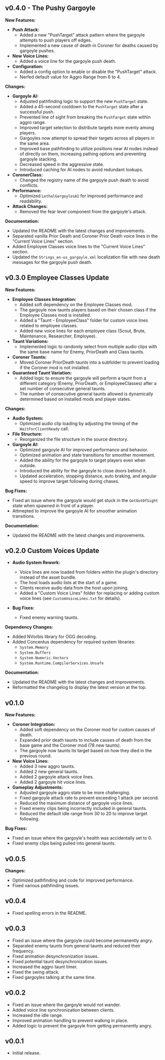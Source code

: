 ## v0.4.0 - The Pushy Gargoyle

**New Features:**

- **Push Attack:**
    - Added a new "PushTarget" attack pattern where the gargoyle attempts to push players off edges.
    - Implemented a new cause of death in Coroner for deaths caused by gargoyle pushes.
- **New Voice Lines:**
    - Added a voice line for the gargoyle push death.
- **Configuration:**
    - Added a config option to enable or disable the "PushTarget" attack.
    - Nerfed default value for Aggro Range from 6 to 4.

**Changes:**

- **Gargoyle AI:**
    - Adjusted pathfinding logic to support the new `PushTarget` state.
    - Added a 45-second cooldown to the `PushTarget` state after a successful push.
    - Prevented line of sight from breaking the `PushTarget` state within aggro range.
    - Improved target selection to distribute targets more evenly among players.
    - Gargoyles now attempt to spread their targets across all players in the same area.
    - Improved base pathfinding to utilize positions near AI nodes instead of directly on them, increasing pathing options and preventing gargoyle stacking.
    - Decreased speed in the aggressive state.
    - Introduced caching for AI nodes to avoid redundant lookups.
- **CoronerClass:**
    - Changed the registry name of the gargoyle push death to avoid conflicts.
- **Performance:**
    - Optimized `LethalGargoylesAI` for improved performance and readability.
- **Attack Changes:**
    - Removed the fear level component from the gargoyle's attack.

**Documentation:**

- Updated the README with the latest changes and improvements.
- Separated vanilla Prior Death and Coroner Prior Death voice lines in the "Current Voice Lines" section.
- Added Employee Classes voice lines to the "Current Voice Lines" section.
- Updated the `Strings_en-us_gargoyle.xml` localization file with new death messages for the gargoyle push death.

## v0.3.0 Employee Classes Update

**New Features:**

- **Employee Classes Integration:**
    - Added soft dependency on the Employee Classes mod.
    - The gargoyle now taunts players based on their chosen class if the Employee Classes mod is installed.
    - Added a "Taunt - EmployeeClass" folder for custom voice lines related to employee classes.
    - Added new voice lines for each employee class (Scout, Brute, Maintenance, Researcher, Employee).
- **Taunt Variations:**
    - Implemented logic to randomly select from multiple audio clips with the same base name for Enemy, PriorDeath and Class taunts.
- **Coroner Taunts:**
    - Moved Coroner PriorDeath taunts into a subfolder to prevent loading if the Coroner mod is not installed.
- **Guaranteed Taunt Variation:**
    - Added logic to ensure the gargoyle will perform a taunt from a different category (Enemy, PriorDeath, or EmployeeClasses) after a set number of consecutive general taunts.
    - The number of consecutive general taunts allowed is dynamically determined based on installed mods and player states.

**Changes:**

- **Audio System:**
    - Optimized audio clip loading by adjusting the timing of the `WaitForClientReady` call.
- **File Structure:**
    - Reorganized the file structure in the source directory.
- **Gargoyle AI:**
    - Optimized gargoyle AI for improved performance and behavior.
    - Optimized animation and state transitions for smoother movement.
    - Added the ability for the gargoyle to target players even when outside.
    - Introduced the ability for the gargoyle to close doors behind it.
    - Updated acceleration, stopping distance, auto braking, and angular speed to improve target following during chases.

**Bug Fixes:**

- Fixed an issue where the gargoyle would get stuck in the `GetOutOfSight` state when spawned in front of a player.
- Attmepted to improve the gargoyle AI for smoother animation transitions.

**Documentation:**

- Updated the README with the latest changes and improvements.

## v0.2.0 Custom Voices Update

- **Audio System Rework:**
    - Voice lines are now loaded from folders within the plugin's directory instead of the asset bundle.
    - The host loads audio lists at the start of a game.
    - Clients receive audio data from the host upon joining.
    - Added a "Custom Voice Lines" folder for replacing or adding custom voice lines (see `CustomVoiceLines.txt` for details).

- **Bug Fixes:**
    - Fixed enemy warning taunts.

**Dependency Changes:**
- Added NVorbis library for OGG decoding.
- Added Concentus dependency for required system libraries:
    - `System.Memory`
    - `System.Buffers`
    - `System.Numeric.Vectors`
    - `System.Runtime.CompilerServices.Unsafe`

**Documentation:**

- Updated the README with the latest changes and improvements.
- Reformatted the changelog to display the latest version at the top.

## v0.1.0 

**New Features:**

- **Coroner Integration:**
    - Added soft dependency on the Coroner mod for custom causes of death.
    - Expanded prior death taunts to include causes of death from the base game and the Coroner mod (78 new taunts).
    - The gargoyle now taunts its target based on how they died in the previous round.
- **New Voice Lines:**
    - Added 3 new aggro taunts.
    - Added 2 new general taunts.
    - Added 2 gargoyle attack voice lines.
    - Added 2 gargoyle hit voice lines.
- **Gameplay Adjustments:**
    - Adjusted gargoyle aggro state to be more challenging.
    - Fixed gargoyle attack rate to prevent exceeding 1 attack per second.
    - Reduced the maximum distance of gargoyle voice lines.
    - Fixed enemy clips being incorrectly included in general taunts.
    - Reduced the default idle range from 30 to 20 to improve target following.

**Bug Fixes:**

- Fixed an issue where the gargoyle's health was accidentally set to 0.
- Fixed enemy clips being pulled into general taunts.

## v0.0.5

**Changes:**

- Optimized pathfinding and code for improved performance.
- Fixed various pathfinding issues.

## v0.0.4

- Fixed spelling errors in the README.

## v0.0.3

- Fixed an issue where the gargoyle could become permanently angry.
- Separated enemy taunts from general taunts and reduced their frequency.
- Fixed animation desynchronization issues.
- Fixed potential taunt desynchronization issues.
- Increased the aggro taunt timer.
- Fixed the swing attack.
- Fixed gargoyles talking at the same time.

## v0.0.2

- Fixed an issue where the gargoyle would not wander.
- Added voice line synchronization between clients.
- Increased the idle range.
- Improved animation handling to prevent walking in place.
- Added logic to prevent the gargoyle from getting permanently angry.

## v0.0.1

- Initial release.
